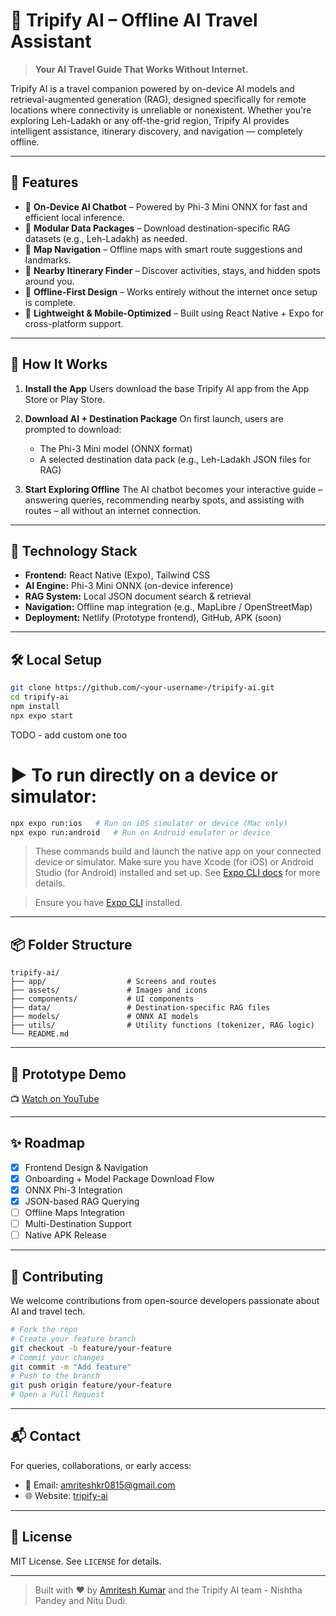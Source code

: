 # 🌄 Tripify AI – Offline AI Travel Assistant

> **Your AI Travel Guide That Works Without Internet.**

Tripify AI is a travel companion powered by on-device AI models and retrieval-augmented generation (RAG), designed specifically for remote locations where connectivity is unreliable or nonexistent. Whether you're exploring Leh-Ladakh or any off-the-grid region, Tripify AI provides intelligent assistance, itinerary discovery, and navigation — completely offline.

---

## 🚀 Features

* 🧠 **On-Device AI Chatbot** – Powered by Phi-3 Mini ONNX for fast and efficient local inference.
* 📆 **Modular Data Packages** – Download destination-specific RAG datasets (e.g., Leh-Ladakh) as needed.
* 🧱 **Map Navigation** – Offline maps with smart route suggestions and landmarks.
* 📍 **Nearby Itinerary Finder** – Discover activities, stays, and hidden spots around you.
* 🔌 **Offline-First Design** – Works entirely without the internet once setup is complete.
* 🎯 **Lightweight & Mobile-Optimized** – Built using React Native + Expo for cross-platform support.

---

## 📱 How It Works

1. **Install the App**
   Users download the base Tripify AI app from the App Store or Play Store.

2. **Download AI + Destination Package**
   On first launch, users are prompted to download:

   * The Phi-3 Mini model (ONNX format)
   * A selected destination data pack (e.g., Leh-Ladakh JSON files for RAG)

3. **Start Exploring Offline**
   The AI chatbot becomes your interactive guide – answering queries, recommending nearby spots, and assisting with routes – all without an internet connection.

---

## 🧠 Technology Stack

* **Frontend:** React Native (Expo), Tailwind CSS
* **AI Engine:** Phi-3 Mini ONNX (on-device inference)
* **RAG System:** Local JSON document search & retrieval
* **Navigation:** Offline map integration (e.g., MapLibre / OpenStreetMap)
* **Deployment:** Netlify (Prototype frontend), GitHub, APK (soon)

---

## 🛠️ Local Setup

```bash
git clone https://github.com/<your-username>/tripify-ai.git
cd tripify-ai
npm install
npx expo start
```
TODO - add custom one too

# ▶️ To run directly on a device or simulator:

```bash
npx expo run:ios   # Run on iOS simulator or device (Mac only)
npx expo run:android   # Run on Android emulator or device
```

> These commands build and launch the native app on your connected device or simulator. Make sure you have Xcode (for iOS) or Android Studio (for Android) installed and set up. See [Expo CLI docs](https://docs.expo.dev/workflow/expo-cli/) for more details.

> Ensure you have [Expo CLI](https://docs.expo.dev/get-started/installation/) installed.

---

## 📦 Folder Structure

```
tripify-ai/
├── app/                  # Screens and routes
├── assets/               # Images and icons
├── components/           # UI components
├── data/                 # Destination-specific RAG files
├── models/               # ONNX AI models
├── utils/                # Utility functions (tokenizer, RAG logic)
└── README.md
```

---

## 📸 Prototype Demo

📺 [Watch on YouTube](https://www.youtube.com/shorts/OGid85mwesQ)

---

## ✨ Roadmap

* [x] Frontend Design & Navigation
* [x] Onboarding + Model Package Download Flow
* [x] ONNX Phi-3 Integration
* [x] JSON-based RAG Querying
* [ ] Offline Maps Integration
* [ ] Multi-Destination Support
* [ ] Native APK Release

---

## 🤝 Contributing

We welcome contributions from open-source developers passionate about AI and travel tech.

```bash
# Fork the repo
# Create your feature branch
git checkout -b feature/your-feature
# Commit your changes
git commit -m "Add feature"
# Push to the branch
git push origin feature/your-feature
# Open a Pull Request
```

---

## 📬 Contact

For queries, collaborations, or early access:

* 📧 Email: [amriteshkr0815@gmail.com](mailto:amriteshkr0815@gmail.com)
* 🌐 Website: [tripify-ai](https://tripify-ai.netlify.com)

---

## 📄 License

MIT License. See `LICENSE` for details.

---

> Built with ❤️ by [Amritesh Kumar](https://github.com/amritesh-0) and the Tripify AI team - Nishtha Pandey and Nitu Dudi. 
